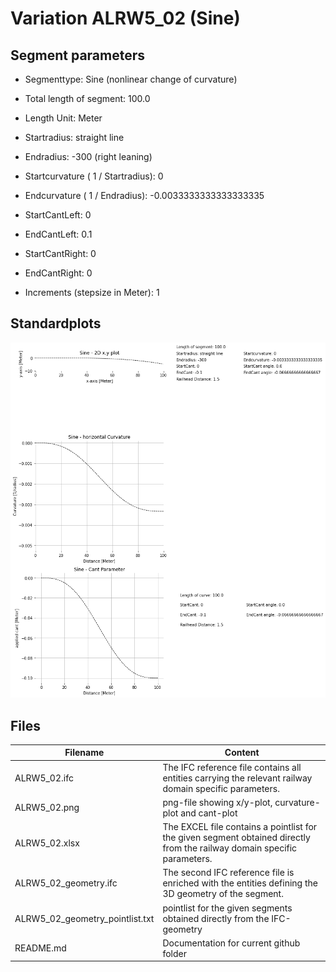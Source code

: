 # Variation ALRW5_02 (Sine)

## Segment parameters

* Segmenttype: Sine (nonlinear change of curvature)

* Total length of segment: 100.0

* Length Unit: Meter

* Startradius: straight line

* Endradius: -300 (right leaning)

* Startcurvature ( 1 / Startradius): 0

* Endcurvature ( 1 / Endradius): -0.0033333333333333335

* StartCantLeft: 0

* EndCantLeft: 0.1

* StartCantRight: 0

* EndCantRight: 0

* Increments (stepsize in Meter): 1

## Standardplots

<img src="./ALRW5_02.png">


## Files


| Filename                      | Content |
| ----------------------------- | --------------------------------------------------------------------------------------------- |
| ALRW5_02.ifc | The IFC reference file contains all entities carrying the relevant railway domain specific parameters. |
| ALRW5_02.png | png-file showing x/y-plot, curvature-plot and cant-plot  |
| ALRW5_02.xlsx | The EXCEL file contains a pointlist for the given segment obtained directly from the railway domain specific parameters.  |
| ALRW5_02_geometry.ifc | The second IFC reference file is enriched with the entities defining the 3D geometry of the segment.  |
| ALRW5_02_geometry_pointlist.txt | pointlist for the given segments obtained directly from the IFC-geometry  |
| README.md | Documentation for current github folder  |


